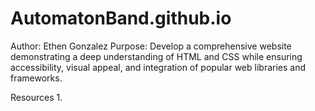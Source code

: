# AutomatonBand.github.io
Author: Ethen Gonzalez
Purpose: Develop a comprehensive website demonstrating a deep understanding of HTML and CSS while ensuring accessibility, visual appeal, and integration of popular web libraries and frameworks.

Resources
1. 